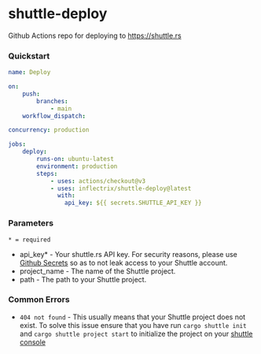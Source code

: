 # shuttle-deploy
Github Actions repo for deploying to https://shuttle.rs

### Quickstart
```yaml
name: Deploy

on:
    push:
        branches:
            - main
    workflow_dispatch:

concurrency: production

jobs:
    deploy:
        runs-on: ubuntu-latest
        environment: production
        steps:
            - uses: actions/checkout@v3
            - uses: inflectrix/shuttle-deploy@latest
              with:
                api_key: ${{ secrets.SHUTTLE_API_KEY }}
```

### Parameters
`* = required`

- api_key* - Your shuttle.rs API key. For security reasons, please use [Github Secrets](https://docs.github.com/en/actions/security-guides/encrypted-secrets) so as to not leak access to your Shuttle account.
- project_name - The name of the Shuttle project.
- path - The path to your Shuttle project.

### Common Errors
- `404 not found` - This usually means that your Shuttle project does not exist. To solve this issue ensure that you have run `cargo shuttle init` and `cargo shuttle project start` to initialize the project on your [shuttle console](https://console.shuttle.rs)
